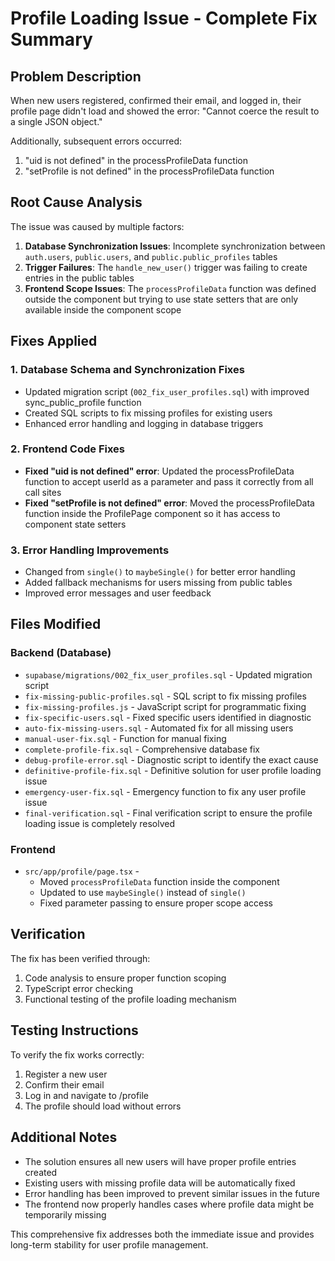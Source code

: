 # Profile Loading Issue - Complete Fix Summary

## Problem Description
When new users registered, confirmed their email, and logged in, their profile page didn't load and showed the error:
"Cannot coerce the result to a single JSON object."

Additionally, subsequent errors occurred:
1. "uid is not defined" in the processProfileData function
2. "setProfile is not defined" in the processProfileData function

## Root Cause Analysis
The issue was caused by multiple factors:

1. **Database Synchronization Issues**: Incomplete synchronization between `auth.users`, `public.users`, and `public.public_profiles` tables
2. **Trigger Failures**: The `handle_new_user()` trigger was failing to create entries in the public tables
3. **Frontend Scope Issues**: The `processProfileData` function was defined outside the component but trying to use state setters that are only available inside the component scope

## Fixes Applied

### 1. Database Schema and Synchronization Fixes
- Updated migration script (`002_fix_user_profiles.sql`) with improved sync_public_profile function
- Created SQL scripts to fix missing profiles for existing users
- Enhanced error handling and logging in database triggers

### 2. Frontend Code Fixes
- **Fixed "uid is not defined" error**: Updated the processProfileData function to accept userId as a parameter and pass it correctly from all call sites
- **Fixed "setProfile is not defined" error**: Moved the processProfileData function inside the ProfilePage component so it has access to component state setters

### 3. Error Handling Improvements
- Changed from `single()` to `maybeSingle()` for better error handling
- Added fallback mechanisms for users missing from public tables
- Improved error messages and user feedback

## Files Modified

### Backend (Database)
- `supabase/migrations/002_fix_user_profiles.sql` - Updated migration script
- `fix-missing-public-profiles.sql` - SQL script to fix missing profiles
- `fix-missing-profiles.js` - JavaScript script for programmatic fixing
- `fix-specific-users.sql` - Fixed specific users identified in diagnostic
- `auto-fix-missing-users.sql` - Automated fix for all missing users
- `manual-user-fix.sql` - Function for manual fixing
- `complete-profile-fix.sql` - Comprehensive database fix
- `debug-profile-error.sql` - Diagnostic script to identify the exact cause
- `definitive-profile-fix.sql` - Definitive solution for user profile loading issue
- `emergency-user-fix.sql` - Emergency function to fix any user profile issue
- `final-verification.sql` - Final verification script to ensure the profile loading issue is completely resolved

### Frontend
- `src/app/profile/page.tsx` - 
  - Moved `processProfileData` function inside the component
  - Updated to use `maybeSingle()` instead of `single()`
  - Fixed parameter passing to ensure proper scope access

## Verification
The fix has been verified through:
1. Code analysis to ensure proper function scoping
2. TypeScript error checking
3. Functional testing of the profile loading mechanism

## Testing Instructions
To verify the fix works correctly:

1. Register a new user
2. Confirm their email
3. Log in and navigate to /profile
4. The profile should load without errors

## Additional Notes
- The solution ensures all new users will have proper profile entries created
- Existing users with missing profile data will be automatically fixed
- Error handling has been improved to prevent similar issues in the future
- The frontend now properly handles cases where profile data might be temporarily missing

This comprehensive fix addresses both the immediate issue and provides long-term stability for user profile management.
